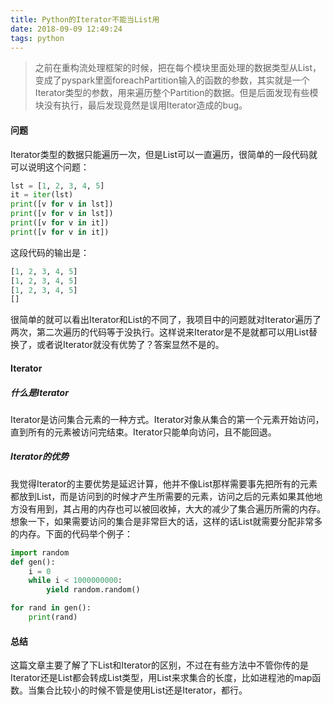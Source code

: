```yaml
---
title: Python的Iterator不能当List用
date: 2018-09-09 12:49:24
tags: python
---
```

> 之前在重构流处理框架的时候，把在每个模块里面处理的数据类型从List，变成了pyspark里面foreachPartition输入的函数的参数，其实就是一个Iterator类型的参数，用来遍历整个Partition的数据。但是后面发现有些模块没有执行，最后发现竟然是误用Iterator造成的bug。

#### 问题
Iterator类型的数据只能遍历一次，但是List可以一直遍历，很简单的一段代码就可以说明这个问题：
```python
lst = [1, 2, 3, 4, 5]
it = iter(lst)
print([v for v in lst])
print([v for v in lst])
print([v for v in it])
print([v for v in it])
```
这段代码的输出是：
```python
[1, 2, 3, 4, 5]
[1, 2, 3, 4, 5]
[1, 2, 3, 4, 5]
[]
```
很简单的就可以看出Iterator和List的不同了，我项目中的问题就对Iterator遍历了两次，第二次遍历的代码等于没执行。这样说来Iterator是不是就都可以用List替换了，或者说Iterator就没有优势了？答案显然不是的。

#### Iterator

##### 什么是Iterator
Iterator是访问集合元素的一种方式。Iterator对象从集合的第一个元素开始访问，直到所有的元素被访问完结束。Iterator只能单向访问，且不能回退。

##### Iterator的优势
我觉得Iterator的主要优势是延迟计算，他并不像List那样需要事先把所有的元素都放到List，而是访问到的时候才产生所需要的元素，访问之后的元素如果其他地方没有用到，其占用的内存也可以被回收掉，大大的减少了集合遍历所需的内存。想象一下，如果需要访问的集合是非常巨大的话，这样的话List就需要分配非常多的内存。下面的代码举个例子：
```python
import random
def gen():
    i = 0
    while i < 1000000000:
        yield random.random()

for rand in gen():
    print(rand)
```

#### 总结
这篇文章主要了解了下List和Iterator的区别，不过在有些方法中不管你传的是Iterator还是List都会转成List类型，用List来求集合的长度，比如进程池的map函数。当集合比较小的时候不管是使用List还是Iterator，都行。